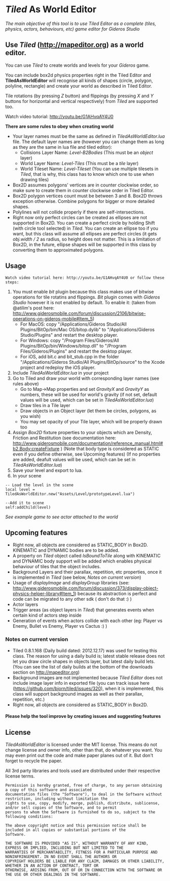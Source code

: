 # *Tiled* As World Editor
  *The main objective of this tool is to use Tiled Editor as a complete (tiles, physics, actors, behaviours, etc) game editor for Gideros Studio*

## Use *Tiled* (http://mapeditor.org) as a world editor.

You can use *Tiled* to create worlds and levels for your *Gideros* game.

You can include box2d physics properties right in the Tiled Editor and **TiledAsWorldEditor** will recognise all kinds of shapes (circle, polygon, polyline, rectangle) and create your world as described in Tiled Editor.

Tile rotations (by pressing *Z* button) and flippings (by pressing *X* and *Y* buttons for horizontal and vertical respectively) from *Tiled* are supported too.

Watch video tutorial: http://youtu.be/G1AHvqAY4U0

**There are some rules to obey when creating world**
* Your layer names must be the same as defined in *TiledAsWorldEditor.lua* file. The default layer names are (however you can change them as long as they are the same in lua file and tiled editor):
  * Collisions Layer Name: *Level-B2Bodies* (This must be an *object* layer)
  * World Layer Name: *Level-Tiles* (This must be a *tile* layer)
  * World Tileset Name: *Level-Tileset* (You can use multiple tilesets in *Tiled*, that is why, this class has to know which one to use when drawing tiles)
* Box2D assumes polygons' vertices are in counter clockwise order, so make sure to create them in counter clockwise order in Tiled Editor.
* Box2D polygon vertices count must be between 3 and 8. Box2D throws exception otherwise. Combine polygons for bigger or more detailed shapes.
* Polylines will not collide properly if there are self-intersections.
* Right now only perfect circles can be created as ellipses are not supported in Box2D. You can create a perfect circle by holding Shift (with circle tool selected) in *Tiled*. You can create an ellipse too if you want, but this class will assume all ellipses are perfect circles (it gets *obj.width / 2* as radius, so height does not matter. This is a limitation of Box2D, in the future, ellipse shapes will be supported in this class by converting them to approximated polygons.
  
## Usage

    Watch video tutorial here: http://youtu.be/G1AHvqAY4U0 or follow these steps:
	
1. You must enable *bit* plugin because this class makes use of bitwise operations for tile rotatins and flippings. *Bit* plugin comes with *Gideros Studio* however it is not enabled by default. To enable it: (taken from @atilim's post here: http://www.giderosmobile.com/forum/discussion/2106/bitwise-operations-on-gideros-mobile#Item_5)
	* For MacOS: copy "/Applications/Gideros Studio/All Plugins/BitOp/bin/Mac OS/bitop.dylib" to "/Applications/Gideros Studio/Plugins" and restart the desktop player.
	* For Windows: copy "/Program Files/Gideros/All Plugins/BitOp/bin/Windows/bitop.dll" to "/Program Files/Gideros/Plugins" and restart the desktop player.
	* For iOS, add bit.c and bit_stub.cpp in the folder "/Applications/Gideros Studio/All Plugins/BitOp/source" to the Xcode project and redeploy the iOS player.
2. Include *TiledAsWorldEditor.lua* in your project
3. Go to Tiled and draw your world with corresponding layer names (see rules above)
	* Go to Map->Map properties and set *GravityX* and *GravityY* as numbers, these will be used for world's gravity (if not set, default values will be used, which can be set in *TiledAsWorldEditor.lua*)
	* Draw tiles in a Tile layer
	* Draw objects in an Object layer (let them be circles, polygons, as you wish)
	* You may set opacity of your Tile layer, which will be properly drawn too
4. Assign *Box2D* fixture properties to your objects which are Density, Friction and Restitution (see documentation here: http://www.giderosmobile.com/documentation/reference_manual.html#b2.Body:createFixture ) (Note that body type is considered as STATIC even if you define otherwise, see Upcoming features) (If no properties are added, deafult values will be used, which can be set in *TiledAsWorldEditor.lua*)
5. Save your level and export to lua.
6. In your scene

  ```
  -- Load the level in the scene
  local level = TiledAsWorldEditor.new("Assets/Level/prototypeLevel.lua")
  
  --Add it to scene
  self:addChild(level)
  ```
	
*See example game to see actor attached to the world*

## Upcoming features
* Right now, all objects are considered as STATIC_BODY in Box2D. KINEMATIC and DYNAMIC bodies are to be added.
* A property on *Tiled* object called *IsBoundToTile* along with KINEMATIC and DYNAMIC body support will be added which enables physical behaviour of tiles that the object includes.
* Background Layers and their parallax, repetition, etc properties, once it is implemented in *Tiled* (see below, *Notes on current version*)
* Usage of *displayImage* and *displayGroup* libraries (see: http://www.giderosmobile.com/forum/discussion/373/display-object-physics-helper-library#Item_1) because its abstraction is perfect and code can be migrated to any other sdk ( don't do that :) )
* Actor layers
* Trigger areas (as object layers in *Tiled*) that generates events when certain kind of actors step inside
* Generation of events when actors collide with each other (eg: Player vs Enemy, Bullet vs Enemy, Player vs Cactus :) )

### Notes on current version
* Tiled 0.8.1.168 (Daily build dated: 2012.12.17) was used for testing this class. The reason for using a daily build is; latest stable release does not let you draw circle shapes in objects layer, but latest daily build lets. (You can see the list of daily builds at the bottom of the downloads section on http://mapeditor.org)
* Background images are not implemented because *Tiled Editor* does not include image layer info in exported file (you can track issue here (https://github.com/bjorn/tiled/issues/320), when it is implemented, this class will support background images as well as their parallax, repetition, etc.)
* Right now, all objects are considered as STATIC_BODY in Box2D.

#### Please help the tool improve by creating issues and suggesting features

## License
*TiledAsWorldEditor* is licensed under the MIT license. This means do not change license and owner info, other than that, do whatever you want. You may even print out the code and make paper planes out of it. But don't forget to recycle the paper.

All 3rd party libraries and tools used are distributed under their respective license terms.

```
Permission is hereby granted, free of charge, to any person obtaining a copy of this software and associated
documentation files (the "Software"), to deal in the Software without restriction, including without limitation the
rights to use, copy, modify, merge, publish, distribute, sublicense, and/or sell copies of the Software, and to permit
persons to whom the Software is furnished to do so, subject to the following conditions:

The above copyright notice and this permission notice shall be included in all copies or substantial portions of the
Software.

THE SOFTWARE IS PROVIDED "AS IS", WITHOUT WARRANTY OF ANY KIND, EXPRESS OR IMPLIED, INCLUDING BUT NOT LIMITED TO THE
WARRANTIES OF MERCHANTABILITY, FITNESS FOR A PARTICULAR PURPOSE AND NONINFRINGEMENT. IN NO EVENT SHALL THE AUTHORS OR
COPYRIGHT HOLDERS BE LIABLE FOR ANY CLAIM, DAMAGES OR OTHER LIABILITY, WHETHER IN AN ACTION OF CONTRACT, TORT OR
OTHERWISE, ARISING FROM, OUT OF OR IN CONNECTION WITH THE SOFTWARE OR THE USE OR OTHER DEALINGS IN THE SOFTWARE.
```
